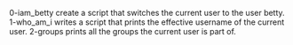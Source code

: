 0-iam_betty create a script that switches the current user to the user betty.
1-who_am_i writes a script that prints the effective username of the current user.
2-groups prints all the groups the current user is part of.
